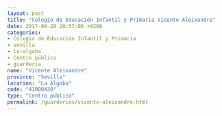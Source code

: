```yaml
---
layout: post
title: "Colegio de Educación Infantil y Primaria Vicente Aleixandre"
date: 2017-09-20 20:57:05 +0200
categories:
- Colegio de Educación Infantil y Primaria
- sevilla
- la-algaba
- Centro público
- guarderia
name: "Vicente Aleixandre"
province: "Sevilla"
location: "La Algaba"
code: "41000430"
type: "Centro público"
permalink: /guarderias/vicente-aleixandre.html
---
```

